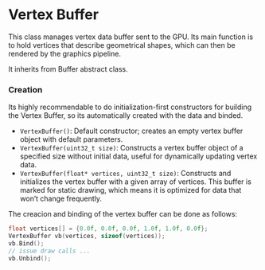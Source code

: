 
# Vertex Buffer

This class manages vertex data buffer sent to the GPU. Its main function is to hold vertices that describe geometrical shapes, which can then be rendered by the graphics pipeline.

It inherits from Buffer abstract class. 

### Creation

Its highly recommendable to do initialization-first constructors for building the Vertex Buffer, so its automatically created with the data and binded. 

- `VertexBuffer()`: Default constructor; creates an empty vertex buffer object with default parameters.
- `VertexBuffer(uint32_t size)`: Constructs a vertex buffer object of a specified size without initial data, useful for dynamically updating vertex data.
- `VertexBuffer(float* vertices, uint32_t size)`: Constructs and initializes the vertex buffer with a given array of vertices. This buffer is marked for static drawing, which means it is optimized for data that won’t change frequently.

The creacion and binding of the vertex buffer can be done as follows: 

```cpp 
float vertices[] = {0.0f, 0.0f, 0.0f, 1.0f, 1.0f, 0.0f};
VertexBuffer vb(vertices, sizeof(vertices));
vb.Bind();
// issue draw calls ...
vb.Unbind();
```